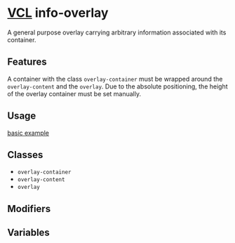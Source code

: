 # [VCL](https://vcl.github.io/) info-overlay

A general purpose overlay carrying arbitrary information associated with its
container.

## Features

A container with the class `overlay-container` must be wrapped around
the `overlay-content` and the `overlay`.
Due to the absolute positioning, the height of the overlay container must be set
manually.

## Usage

[basic example](/demo/example.html)

## Classes

- `overlay-container`
- `overlay-content`
- `overlay`

## Modifiers

## Variables
